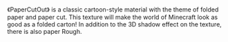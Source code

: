 《PaperCutOut》 is a classic cartoon-style material with the theme of folded paper and paper cut. This texture will make the world of Minecraft look as good as a folded carton! In addition to the 3D shadow effect on the texture, there is also paper  Rough.
